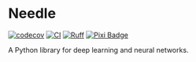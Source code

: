 # Needle

[![codecov](https://codecov.io/gh/liskajiri/needle/graph/badge.svg?token=73039E6OB2)](https://codecov.io/gh/liskajiri/needle)
[![CI](https://github.com/liskajiri/needle/actions/workflows/ci.yml/badge.svg)](https://github.com/liskajiri/needle/actions/workflows/ci.yml)
[![Ruff](https://img.shields.io/endpoint?url=https://raw.githubusercontent.com/astral-sh/ruff/main/assets/badge/v2.json)](https://github.com/astral-sh/ruff)
[![Pixi Badge](https://img.shields.io/endpoint?url=https://raw.githubusercontent.com/prefix-dev/pixi/main/assets/badge/v0.json&style=flat-square)](https://pixi.sh)

A Python library for deep learning and neural networks.
